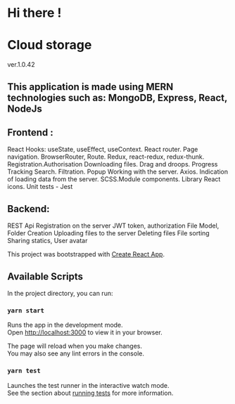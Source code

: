 # Hi there !
# Cloud storage
ver.1.0.42
## This application is made using MERN technologies such as: MongoDB, Express, React, NodeJs
## Frontend :
React
Hooks: useState, useEffect, useContext.
React router. Page navigation. BrowserRouter, Route.
Redux, react-redux, redux-thunk.
Registration.Authorisation
Downloading files. Drag and droops. Progress Tracking
Search. Filtration.
Popup
Working with the server. Axios. Indication of loading data from the server.
SCSS.Module components.
Library React icons.
Unit tests - Jest

## Backend:
REST Api
Registration on the server
JWT token, authorization
File Model, Folder Creation
Uploading files to the server
Deleting files
File sorting
Sharing statics, User avatar



This project was bootstrapped with [Create React App](https://github.com/facebook/create-react-app).

## Available Scripts

In the project directory, you can run:

### `yarn start`

Runs the app in the development mode.\
Open [http://localhost:3000](http://localhost:3000) to view it in your browser.

The page will reload when you make changes.\
You may also see any lint errors in the console.

### `yarn test`

Launches the test runner in the interactive watch mode.\
See the section about [running tests](https://facebook.github.io/create-react-app/docs/running-tests) for more information.



